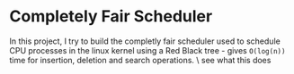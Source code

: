 # Completely Fair Scheduler
In this project, I try to build the completly fair scheduler used to schedule CPU processes in the linux kernel using a Red Black tree - gives `O(log(n))` time for insertion, deletion and search operations.
\\ see what this does